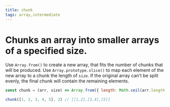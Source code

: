 ```yaml
---
title: chunk
tags: array,intermediate
---
```


# Chunks an array into smaller arrays of a specified size.

Use `Array.from()` to create a new array, that fits the number of chunks that will be produced.
Use `Array.prototype.slice()` to map each element of the new array to a chunk the length of `size`.
If the original array can't be split evenly, the final chunk will contain the remaining elements.

```js
const chunk = (arr, size) => Array.from({ length: Math.ceil(arr.length / size) }, (v, i) => arr.slice(i * size, i * size + size))
```

```js
chunk([1, 2, 3, 4, 5], 2) // [[1,2],[3,4],[5]]
```
